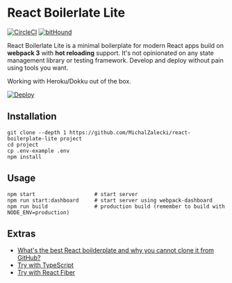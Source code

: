 # React Boilerlate Lite

[![CircleCI](https://img.shields.io/circleci/project/github/MichalZalecki/react-boilerplate-lite.svg?style=flat-square)]()
[![bitHound](https://img.shields.io/bithound/dependencies/github/rexxars/sse-channel.svg?style=flat-square)](https://github.com/MichalZalecki/react-boilerplate-lite/)

React Boilerlate Lite is a minimal boilerplate for modern React apps build on **webpack 3** with **hot reloading** support. It's not opinionated on any state management library or testing framework. Develop and deploy without pain using tools you want.

Working with Heroku/Dokku out of the box.

[![Deploy](https://www.herokucdn.com/deploy/button.svg)](https://heroku.com/deploy)

## Installation

```
git clone --depth 1 https://github.com/MichalZalecki/react-boilerplate-lite project
cd project
cp .env-example .env
npm install
```

## Usage

```
npm start                   # start server
npm run start:dashboard     # start server using webpack-dashboard
npm run build               # production build (remember to build with NODE_ENV=production)
```

## Extras

* [What's the best React boilderplate and why you cannot clone it from GitHub?](https://michalzalecki.com/the-best-react-boilerplate/)
* [Try with TypeScript](https://github.com/MichalZalecki/react-boilerplate-lite/tree/typescript)
* [Try with React Fiber](https://github.com/MichalZalecki/react-boilerplate-lite/tree/react-fiber)
